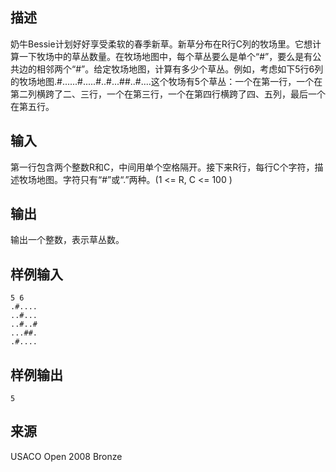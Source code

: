 ## 描述


奶牛Bessie计划好好享受柔软的春季新草。新草分布在R行C列的牧场里。它想计算一下牧场中的草丛数量。在牧场地图中，每个草丛要么是单个“#”，要么是有公共边的相邻两个“#”。给定牧场地图，计算有多少个草丛。例如，考虑如下5行6列的牧场地图.#......#.....#..#...##..#....这个牧场有5个草丛：一个在第一行，一个在第二列横跨了二、三行，一个在第三行，一个在第四行横跨了四、五列，最后一个在第五行。

## 输入


第一行包含两个整数R和C，中间用单个空格隔开。接下来R行，每行C个字符，描述牧场地图。字符只有“#”或“.”两种。(1 <= R, C <= 100 )

## 输出


输出一个整数，表示草丛数。

## 样例输入


```
5 6
.#....
..#...
..#..#
...##.
.#....

```


## 样例输出


```
5

```


## 来源


USACO Open 2008 Bronze

